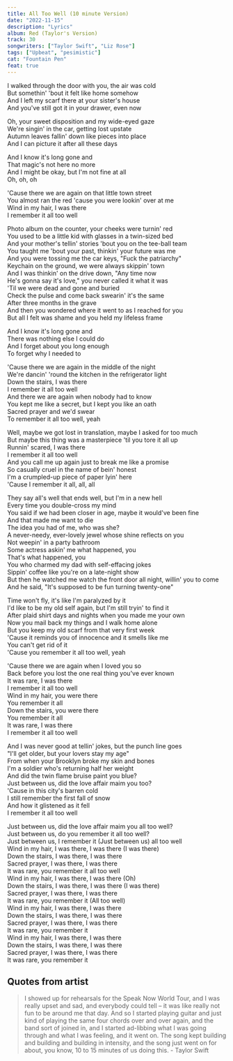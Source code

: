```yaml
---
title: All Too Well (10 minute Version)
date: "2022-11-15"
description: "Lyrics"
album: Red (Taylor's Version)
track: 30
songwriters: ["Taylor Swift", "Liz Rose"]
tags: ["Upbeat", "pesimistic"]
cat: "Fountain Pen"
feat: true
---
```


<p className="verse-one">
I walked through the door with you, the air was cold <br />
But somethin' 'bout it felt like home somehow <br />
And I left my scarf there at your sister's house <br />
And you've still got it in your drawer, even now <br />
</p>
<p className="verse-two">
Oh, your sweet disposition and my wide-eyed gaze <br />
We're singin' in the car, getting lost upstate <br />
Autumn leaves fallin' down like pieces into place <br />
And I can picture it after all these days <br />

</p>
<p className="pre-chorus">
And I know it's long gone and <br />
That magic's not here no more <br />
And I might be okay, but I'm not fine at all <br />
Oh, oh, oh <br />
</p>

<p className="chorus">
'Causе there we arе again on that little town street <br />
You almost ran the red 'cause you were lookin' over at me <br />
Wind in my hair, I was there <br />
I remember it all too well <br />
</p>

<p className="verse-three">
Photo album on the counter, your cheeks were turnin' red <br />
You used to be a little kid with glasses in a twin-sized bed <br />
And your mother's tellin' stories 'bout you on the tee-ball team <br />
You taught me 'bout your past, thinkin' your future was me <br />
And you were tossing me the car keys, "Fuck the patriarchy" <br />
Keychain on the ground, we were always skippin' town <br />
And I was thinkin' on the drive down, "Any time now <br />
He's gonna say it's love," you never called it what it was <br />
'Til we were dead and gone and buried <br />
Check the pulse and come back swearin' it's the same <br />
After three months in the grave <br />
And then you wondered where it went to as I reached for you <br />
But all I felt was shame and you held my lifeless frame <br />
</p>
<p className="pre-chorus">
And I know it's long gone and <br />
There was nothing else I could do <br />
And I forget about you long enough <br />
To forget why I needed to <br />
</p>

<p className="chorus">
'Cause there we are again in the middle of the night <br />
We're dancin' 'round the kitchen in the refrigerator light <br />
Down the stairs, I was there <br />
I remember it all too well <br />
And there we are again when nobody had to know <br />
You kept me like a secret, but I kept you like an oath <br />
Sacred prayer and we'd swear <br />
To remember it all too well, yeah <br />
</p>

<p className="bridge">
Well, maybe we got lost in translation, maybe I asked for too much <br />
But maybe this thing was a masterpiece 'til you tore it all up <br />
Runnin' scared, I was there <br />
I remember it all too well <br />
And you call me up again just to break me like a promise <br />
So casually cruel in the name of bein' honest <br />
I'm a crumpled-up piece of paper lyin' here <br />
'Cause I remember it all, all, all <br />
</p>

<p className="verse-four">
They say all's well that ends well, but I'm in a new hell <br />
Every time you double-cross my mind <br />
You said if we had been closer in age, maybe it would've been fine <br />
And that made me want to die <br />
The idea you had of me, who was she? <br />
A never-needy, ever-lovely jewel whose shine reflects on you <br />
Not weepin' in a party bathroom <br />
Some actress askin' me what happened, you <br />
That's what happened, you <br />
You who charmed my dad with self-effacing jokes <br />
Sippin' coffee like you're on a late-night show <br />
But then he watched me watch the front door all night, willin' you to come <br />
And he said, "It's supposed to be fun turning twenty-one" <br />
</p>
<p className="verse-five">
Time won't fly, it's like I'm paralyzed by it <br />
I'd like to be my old self again, but I'm still tryin' to find it <br />
After plaid shirt days and nights when you made me your own <br />
Now you mail back my things and I walk home alone <br />
But you keep my old scarf from that very first week <br />
'Cause it reminds you of innocence and it smells like me <br />
You can't get rid of it <br />
'Cause you remember it all too well, yeah <br />
</p>

<p className="chorus">
'Cause there we are again when I loved you so <br />
Back before you lost the one real thing you've ever known <br />
It was rare, I was there <br />
I remember it all too well <br />
Wind in my hair, you were there <br />
You remember it all <br />
Down the stairs, you were there <br />
You remember it all <br />
It was rare, I was there <br />
I remember it all too well <br />
</p>

<p className="verse-six">
And I was never good at tellin' jokes, but the punch line goes <br />
"I'll get older, but your lovers stay my age" <br />
From when your Brooklyn broke my skin and bones <br />
I'm a soldier who's returning half her weight <br />
And did the twin flame bruise paint you blue? <br />
Just between us, did the love affair maim you too? <br />
'Cause in this city's barren cold <br />
I still remember the first fall of snow <br />
And how it glistened as it fell <br />
I remember it all too well <br />
</p>

<p className="outro">
Just between us, did the love affair maim you all too well? <br />
Just between us, do you remember it all too well? <br />
Just between us, I remember it (Just between us) all too well <br />
Wind in my hair, I was there, I was there (I was there) <br />
Down the stairs, I was there, I was there <br />
Sacred prayer, I was there, I was there <br />
It was rare, you remember it all too well <br />
Wind in my hair, I was there, I was there (Oh) <br />
Down the stairs, I was there, I was there (I was there) <br />
Sacred prayer, I was there, I was there <br />
It was rare, you remember it (All too well) <br />
Wind in my hair, I was there, I was there <br />
Down the stairs, I was there, I was there <br />
Sacred prayer, I was there, I was there <br />
It was rare, you remember it <br />
Wind in my hair, I was there, I was there <br />
Down the stairs, I was there, I was there <br />
Sacred prayer, I was there, I was there <br />
It was rare, you remember it <br />
</p>

## Quotes from artist

<blockquote cite="https://www.youtube.com/watch?v=0Kr4JO9591c&t=231s">
I showed up for rehearsals for the Speak Now World Tour, and I was really upset and sad, and everybody could tell – it was like really not fun to be around me that day. And so I started playing guitar and just kind of playing the same four chords over and over again, and the band sort of joined in, and I started ad-libbing what I was going through and what I was feeling, and it went on. The song kept building and building and building in intensity, and the song just went on for about, you know, 10 to 15 minutes of us doing this. - Taylor Swift
</blockquote>
